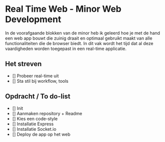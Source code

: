 # Real Time Web - Minor Web Development
In de voorafgaande blokken van de minor heb ik geleerd hoe je met de hand een web app bouwt die zuinig draait en optimaal gebruikt maakt van alle functionaliteiten die de browser biedt. In dit vak wordt het tijd dat al deze vaardigheden worden toegepast in een real-time applicatie.

## Het streven
- [] Probeer real-time uit
- [] Sta stil bij workflow, tools

## Opdracht / To do-list
- [] Init
- [] Aanmaken repository + Readme
- [] Kies een code-style
- [] Installatie Express
- [] Installatie Socket.io
- [] Deploy de app op het web
